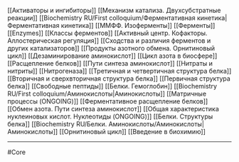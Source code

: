 [[Активаторы и ингибиторы]]
[[Механизм катализа. Двухсубстратные реакции]]
[[Biochemistry RU/First colloquium/Ферментативная кинетика|Ферментативная кинетика]]
[[ММФФ. Изоферменты]]
[[Ферменты]]
[[Enzymes]]
[[Классы ферментов]]
[[Активный центр. Кофакторы. Аллостерическая регуляция]]
[[Сходства и различия ферментов и других катализаторов]]
[[Продукты азотного обмена. Орнитиновый цикл]]
[[Дезаминирование аминокислот]]
[[Цикл азота в биосфере]]
[[Расщепление белков]]
[[Пути синтеза аминокислот]]
[[Нитраты и нитриты]]
[[Нитрогеназа]]
[[Третичная и четвертичная структура белка]]
[[Вторичная и сверхвторичная структура белка]]
[[Первичная структура белка]]
[[Свободные пептиды]]
[[Белки. Гемоглобин]]
[[Biochemistry RU/First colloquium/Аминокислоты|Аминокислоты]]
[[Матричные процессы (ONGOING)]]
[[Ферментативное расщепление белков]]
[[Обмен азота. Пути синтеза аминокислот]]
[[Общая характеристика нуклеиновых кислот. Нуклеотиды (ONGOING)]]
[[Белки. Структуры белка]]
[[Biochemistry RU/Белки. Аминокислоты/Аминокислоты|Аминокислоты]]
[[Орнитиновый цикл]]
[[Введение в биохимию]]

---
#Core